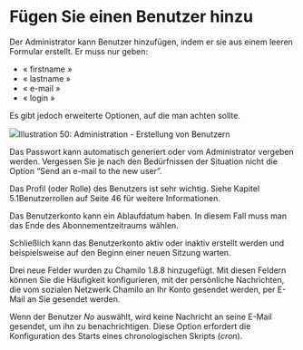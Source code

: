 
# Fügen Sie einen Benutzer hinzu

Der Administrator kann Benutzer hinzufügen, indem er sie aus einem leeren Formular erstellt. Er muss nur geben:

* « firstname »
* « lastname »
* « e-mail »
* « login »

Es gibt jedoch erweiterte Optionen, auf die man achten sollte.

![](../../.gitbook/assets/graficos79%20%286%29.png)Illustration 50: Administration - Erstellung von Benutzern

Das Passwort kann automatisch generiert oder vom Administrator vergeben werden. Vergessen Sie je nach den Bedürfnissen der Situation nicht die Option “Send an e-mail to the new user”.

Das Profil \(oder Rolle\) des Benutzers ist sehr wichtig. Siehe Kapitel 5.1Benutzerrollen auf Seite 46 für weitere Informationen.

Das Benutzerkonto kann ein Ablaufdatum haben. In diesem Fall muss man das Ende des Abonnementzeitraums wählen.

Schließlich kann das Benutzerkonto aktiv oder inaktiv erstellt werden und beispielsweise auf den Beginn einer neuen Sitzung warten.

Drei neue Felder wurden zu Chamilo 1.8.8 hinzugefügt. Mit diesen Feldern können Sie die Häufigkeit konfigurieren, mit der persönliche Nachrichten, die vom sozialen Netzwerk Chamilo an Ihr Konto gesendet werden, per E-Mail an Sie gesendet werden.

Wenn der Benutzer _No_ auswählt, wird keine Nachricht an seine E-Mail gesendet, um ihn zu benachrichtigen. Diese Option erfordert die Konfiguration des Starts eines chronologischen Skripts \(_cron_\).